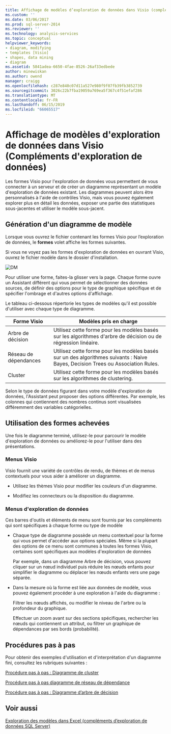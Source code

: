 ```yaml
---
title: Affichage de modèles d’exploration de données dans Visio (compléments d’exploration de données) | Microsoft Docs
ms.custom: ''
ms.date: 03/06/2017
ms.prod: sql-server-2014
ms.reviewer: ''
ms.technology: analysis-services
ms.topic: conceptual
helpviewer_keywords:
- diagram, modifying
- templates [Visio]
- shapes, data mining
- diagram
ms.assetid: 5841adea-6650-4fae-8526-26af33edbede
author: minewiskan
ms.author: owend
manager: craigg
ms.openlocfilehash: c287e840c07d11a527e980f9f07fb39fb3852739
ms.sourcegitcommit: 3026c22b7fba19059a769ea5f367c4f51efaf286
ms.translationtype: MT
ms.contentlocale: fr-FR
ms.lasthandoff: 06/15/2019
ms.locfileid: "66065517"
---
```

# <a name="viewing-data-mining-models-in-visio-data-mining-add-ins"></a>Affichage de modèles d'exploration de données dans Visio (Compléments d'exploration de données)
  Les formes Visio pour l'exploration de données vous permettent de vous connecter à un serveur et de créer un diagramme représentant un modèle d'exploration de données existant. Les diagrammes peuvent alors être personnalisés à l'aide de contrôles Visio, mais vous pouvez également explorer plus en détail les données, exposer une partie des statistiques sous-jacentes et utiliser le modèle sous-jacent.  
  
## <a name="building-a-model-diagram"></a>Génération d'un diagramme de modèle  
 Lorsque vous ouvrez le fichier contenant les formes Visio pour l’exploration de données, le **formes** volet affiche les formes suivantes.  
  
 Si vous ne voyez pas les formes d'exploration de données en ouvrant Visio, ouvrez le fichier modèle dans le dossier d'installation.  
  
 ![DM](media/dm-stencil.gif "DM")  
  
 Pour utiliser une forme, faites-la glisser vers la page. Chaque forme ouvre un Assistant différent qui vous permet de sélectionner des données sources, de définir des options pour le type de graphique spécifique et de spécifier l'ombrage et d'autres options d'affichage.  
  
 Le tableau ci-dessous répertorie les types de modèles qu'il est possible d'utiliser avec chaque type de diagramme.  
  
|Forme Visio|Modèles pris en charge|  
|-----------------|----------------------|  
|Arbre de décision|Utilisez cette forme pour les modèles basés sur les algorithmes d'arbre de décision ou de régression linéaire.|  
|Réseau de dépendances|Utilisez cette forme pour les modèles basés sur un des algorithmes suivants : Naive Bayes, Decision Trees ou Association Rules.|  
|Cluster|Utilisez cette forme pour les modèles basés sur les algorithmes de clustering.|  
  
 Selon le type de données figurant dans votre modèle d'exploration de données, l'Assistant peut proposer des options différentes. Par exemple, les colonnes qui contiennent des nombres continus sont visualisées différemment des variables catégorielles.  
  
## <a name="working-with-completed-shapes"></a>Utilisation des formes achevées  
 Une fois le diagramme terminé, utilisez-le pour parcourir le modèle d'exploration de données ou améliorez-le pour l'utiliser dans des présentations.  
  
### <a name="visio-menus"></a>Menus Visio  
 Visio fournit une variété de contrôles de rendu, de thèmes et de menus contextuels pour vous aider à améliorer un diagramme.  
  
-   Utilisez les thèmes Visio pour modifier les couleurs d'un diagramme.  
  
-   Modifiez les connecteurs ou la disposition du diagramme.  
  
### <a name="data-mining-menus"></a>Menus d'exploration de données  
 Ces barres d'outils et éléments de menu sont fournis par les compléments qui sont spécifiques à chaque forme ou type de modèle  
  
-   Chaque type de diagramme possède un menu contextuel pour la forme qui vous permet d'accéder aux options spéciales. Même si la plupart des options de ce menu sont communes à toutes les formes Visio, certaines sont spécifiques aux modèles d'exploration de données  
  
     Par exemple, dans un diagramme Arbre de décision, vous pouvez cliquer sur un nœud individuel puis réduire les nœuds enfants pour simplifier le diagramme ou déplacer les nœuds enfants vers une page séparée.  
  
-   Dans la mesure où la forme est liée aux données de modèle, vous pouvez également procéder à une exploration à l'aide du diagramme :  
  
     Filtrer les nœuds affichés, ou modifier le niveau de l'arbre ou la profondeur du graphique.  
  
     Effectuer un zoom avant sur des sections spécifiques, rechercher les nœuds qui contiennent un attribut, ou filtrer un graphique de dépendances par ses bords (probabilité).  
  
## <a name="walkthroughs"></a>Procédures pas à pas  
 Pour obtenir des exemples d'utilisation et d'interprétation d'un diagramme fini, consultez les rubriques suivantes :  
  
 [Procédure pas à pas : Diagramme de cluster](cluster-diagram-walkthrough-data-mining-add-ins.md)  
  
 [Procédure pas à pas diagramme de réseau de dépendance](dependency-network-diagram-walkthrough-data-mining-add-ins.md)  
  
 [Procédure pas à pas : Diagramme d’arbre de décision](decision-tree-diagram-walkthrough-data-mining-add-ins.md)  
  
## <a name="see-also"></a>Voir aussi  
 [Exploration des modèles dans Excel &#40;compléments d’exploration de données SQL Server&#41;](browsing-models-in-excel-sql-server-data-mining-add-ins.md)  
  
  
